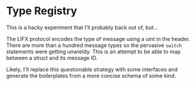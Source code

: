 # Type Registry

This is a hacky experiment that I'll probably back out of, but...

The LIFX protocol encodes the type of message using a uint in the header. There
are more than a hundred message types so the pervasive `switch` statements were
getting unwieldy. This is an attempt to be able to map between a struct and its
message ID.

Likely, I'll replace this questionable strategy with some interfaces and generate
the boilerplates from a more concise schema of some kind.
